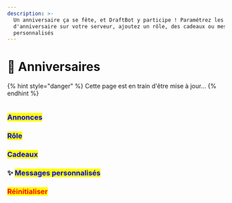 ```yaml
---
description: >-
  Un anniversaire ça se fête, et DraftBot y participe ! Paramétrez les annonces
  d'anniversaire sur votre serveur, ajoutez un rôle, des cadeaux ou messages
  personnalisés
---
```


# 🎂 Anniversaires

{% hint style="danger" %}
Cette page est en train d'être mise à jour...
{% endhint %}

<figure><img src="../../.gitbook/assets/Anniversaires.png" alt=""><figcaption></figcaption></figure>

### <mark style="color:blue;">Annonces</mark>



### <mark style="color:blue;">Rôle</mark>



### <mark style="color:blue;">Cadeaux</mark>



### <mark style="color: #cd6e57"></mark>:sparkles: <mark style="color: #cd6e57"></mark> <mark style="color:blue;">Messages personnalisés</mark>



### <mark style="color:red;">Réinitialiser</mark>


